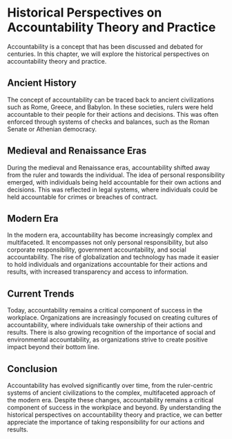 Historical Perspectives on Accountability Theory and Practice
========================================================================================================

Accountability is a concept that has been discussed and debated for centuries. In this chapter, we will explore the historical perspectives on accountability theory and practice.

Ancient History
---------------

The concept of accountability can be traced back to ancient civilizations such as Rome, Greece, and Babylon. In these societies, rulers were held accountable to their people for their actions and decisions. This was often enforced through systems of checks and balances, such as the Roman Senate or Athenian democracy.

Medieval and Renaissance Eras
-----------------------------

During the medieval and Renaissance eras, accountability shifted away from the ruler and towards the individual. The idea of personal responsibility emerged, with individuals being held accountable for their own actions and decisions. This was reflected in legal systems, where individuals could be held accountable for crimes or breaches of contract.

Modern Era
----------

In the modern era, accountability has become increasingly complex and multifaceted. It encompasses not only personal responsibility, but also corporate responsibility, government accountability, and social accountability. The rise of globalization and technology has made it easier to hold individuals and organizations accountable for their actions and results, with increased transparency and access to information.

Current Trends
--------------

Today, accountability remains a critical component of success in the workplace. Organizations are increasingly focused on creating cultures of accountability, where individuals take ownership of their actions and results. There is also growing recognition of the importance of social and environmental accountability, as organizations strive to create positive impact beyond their bottom line.

Conclusion
----------

Accountability has evolved significantly over time, from the ruler-centric systems of ancient civilizations to the complex, multifaceted approach of the modern era. Despite these changes, accountability remains a critical component of success in the workplace and beyond. By understanding the historical perspectives on accountability theory and practice, we can better appreciate the importance of taking responsibility for our actions and results.
